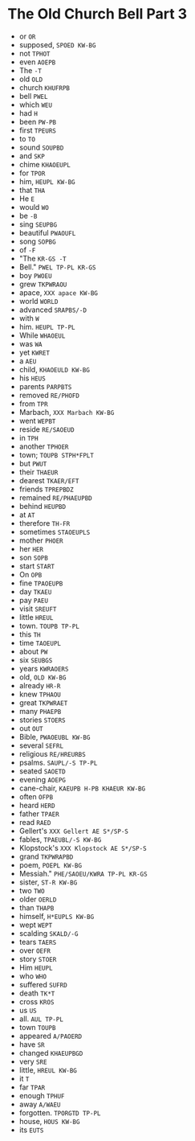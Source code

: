 # The Old Church Bell Part 3

* or `OR`
* supposed, `SPOED KW-BG`
* not `TPHOT`
* even `AOEPB`
* The `-T`
* old `OLD`
* church `KHUFRPB`
* bell `PWEL`
* which `WEU`
* had `H`
* been `PW-PB`
* first `TPEURS`
* to `TO`
* sound `SOUPBD`
* and `SKP`
* chime `KHAOEUPL`
* for `TPOR`
* him, `HEUPL KW-BG`
* that `THA`
* He `E`
* would `WO`
* be `-B`
* sing `SEUPBG`
* beautiful `PWAOUFL`
* song `SOPBG`
* of `-F`
* "The `KR-GS -T`
* Bell." `PWEL TP-PL KR-GS`
* boy `PWOEU`
* grew `TKPWRAOU`
* apace, `XXX apace KW-BG`
* world `WORLD`
* advanced `SRAPBS/-D`
* with `W`
* him. `HEUPL TP-PL`
* While `WHAOEUL`
* was `WA`
* yet `KWRET`
* a `AEU`
* child, `KHAOEULD KW-BG`
* his `HEUS`
* parents `PARPBTS`
* removed `RE/PHOFD`
* from `TPR`
* Marbach, `XXX Marbach KW-BG`
* went `WEPBT`
* reside `RE/SAOEUD`
* in `TPH`
* another `TPHOER`
* town; `TOUPB STPH*FPLT`
* but `PWUT`
* their `THAEUR`
* dearest `TKAER/EFT`
* friends `TPREPBDZ`
* remained `RE/PHAEUPBD`
* behind `HEUPBD`
* at `AT`
* therefore `TH-FR`
* sometimes `STAOEUPLS`
* mother `PHOER`
* her `HER`
* son `SOPB`
* start `START`
* On `OPB`
* fine `TPAOEUPB`
* day `TKAEU`
* pay `PAEU`
* visit `SREUFT`
* little `HREUL`
* town. `TOUPB TP-PL`
* this `TH`
* time `TAOEUPL`
* about `PW`
* six `SEUBGS`
* years `KWRAOERS`
* old, `OLD KW-BG`
* already `HR-R`
* knew `TPHAOU`
* great `TKPWRAET`
* many `PHAEPB`
* stories `STOERS`
* out `OUT`
* Bible, `PWAOEUBL KW-BG`
* several `SEFRL`
* religious `RE/HREURBS`
* psalms. `SAUPL/-S TP-PL`
* seated `SAOETD`
* evening `AOEPG`
* cane-chair, `KAEUPB H-PB KHAEUR KW-BG`
* often `OFPB`
* heard `HERD`
* father `TPAER`
* read `RAED`
* Gellert's `XXX Gellert AE S*/SP-S`
* fables, `TPAEUBL/-S KW-BG`
* Klopstock's `XXX Klopstock AE S*/SP-S`
* grand `TKPWRAPBD`
* poem, `POEPL KW-BG`
* Messiah." `PHE/SAOEU/KWRA TP-PL KR-GS`
* sister, `ST-R KW-BG`
* two `TWO`
* older `OERLD`
* than `THAPB`
* himself, `H*EUPLS KW-BG`
* wept `WEPT`
* scalding `SKALD/-G`
* tears `TAERS`
* over `OEFR`
* story `STOER`
* Him `HEUPL`
* who `WHO`
* suffered `SUFRD`
* death `TK*T`
* cross `KROS`
* us `US`
* all. `AUL TP-PL`
* town `TOUPB`
* appeared `A/PAOERD`
* have `SR`
* changed `KHAEUPBGD`
* very `SRE`
* little, `HREUL KW-BG`
* it `T`
* far `TPAR`
* enough `TPHUF`
* away `A/WAEU`
* forgotten. `TPORGTD TP-PL`
* house, `HOUS KW-BG`
* its `EUTS`
